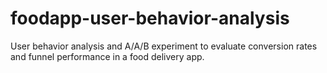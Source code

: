 # foodapp-user-behavior-analysis
User behavior analysis and A/A/B experiment to evaluate conversion rates and funnel performance in a food delivery app.
